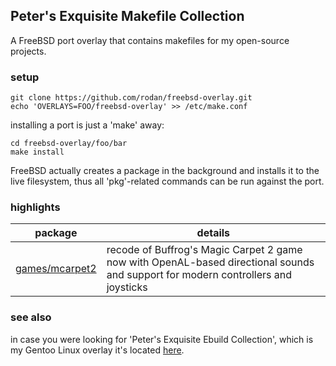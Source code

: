 ## Peter's Exquisite Makefile Collection

A FreeBSD port overlay that contains makefiles for my open-source projects.

### setup

```
git clone https://github.com/rodan/freebsd-overlay.git
echo 'OVERLAYS=FOO/freebsd-overlay' >> /etc/make.conf
```

installing a port is just a 'make' away:

```
cd freebsd-overlay/foo/bar
make install
```
FreeBSD actually creates a package in the background and installs it to the live filesystem, thus all 'pkg'-related commands can be run against the port.

### highlights

package | details
--- | ---
[games/mcarpet2](https://github.com/rodan/magic_carpet_2) | recode of Buffrog's Magic Carpet 2 game now with OpenAL-based directional sounds and support for modern controllers and joysticks

### see also

in case you were looking for 'Peter's Exquisite Ebuild Collection', which is my Gentoo Linux overlay it's located [here](https://github.com/rodan/overlay).

